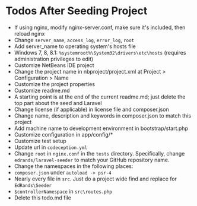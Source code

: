 # Todos After Seeding Project

+ If using nginx, modify nginx-server.conf, make sure it's included, then reload nginx
 + Change `server_name`, `access_log`, `error_log`, `root`
+ Add server_name to operating system's hosts file
 + Windows 7, 8, 8.1: `%systemroot%\System32\drivers\etc\hosts` (requires administration privileges to edit)
+ Customize NetBeans IDE project
 + Change the project name in nbproject/project.xml at Project > Configuration > Name
 + Customize the project properties
+ Customize readme.md
 + A starting point is at the end of the current readme.md; just delete the top part about the seed and Laravel
+ Change license (if applicable) in license file and composer.json
+ Change name, description and keywords in composer.json to match this project
+ Add machine name to development environment in bootstrap/start.php
+ Customize configuration in app/config/*
+ Customize test setup
 + Update url in `codeception.yml`
 + Change `root` in `nginx.conf` in the `tests` directory. Specifically, change `edrands/laravel-seeder` to match your GitHub repository name.
+ Change the namespaces in the following places:
 + `composer.json` under `autoload -> psr-4`
 + Nearly every file in `src`. Just do a project wide find and replace for `EdRands\Seeder`
 + `$controllerNamespace` in `src\routes.php`
+ Delete this todo.md file
